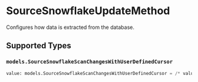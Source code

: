 # SourceSnowflakeUpdateMethod

Configures how data is extracted from the database.


## Supported Types

### `models.SourceSnowflakeScanChangesWithUserDefinedCursor`

```python
value: models.SourceSnowflakeScanChangesWithUserDefinedCursor = /* values here */
```


